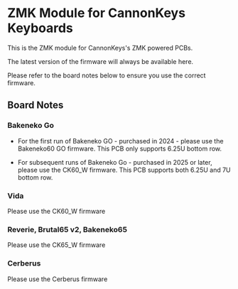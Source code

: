# ZMK Module for CannonKeys Keyboards

This is the ZMK module for CannonKeys's ZMK powered PCBs.

The latest version of the firmware will always be available here.

Please refer to the board notes below to ensure you use the correct firmware.

## Board Notes

###  Bakeneko Go

- For the first run of Bakeneko GO - purchased in 2024 - please use the Bakeneko60 GO firmware. This PCB only supports 6.25U bottom row.

- For subsequent runs of Bakeneko Go - purchased in 2025 or later, please use the CK60_W firmware. This PCB supports both 6.25U and 7U bottom row.

###  Vida

Please use the CK60_W firmware

### Reverie, Brutal65 v2, Bakeneko65

Please use the CK65_W firmware

### Cerberus

Please use the Cerberus firmware